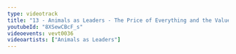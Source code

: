 ```yaml
---
type: videotrack
title: "13 - Animals as Leaders - The Price of Everything and the Value of Nothing"
youtubeId: "8XSewCBcF_s"
videoevents: vevt0036
videoartists: ["Animals as Leaders"]
---
```

